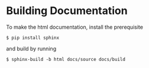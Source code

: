 # Building Documentation

To make the html documentation, install the prerequisite

    $ pip install sphinx

and build by running

    $ sphinx-build -b html docs/source docs/build
